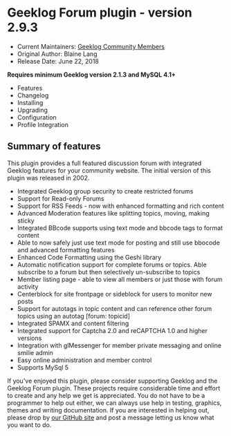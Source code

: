 # Geeklog Forum plugin - version 2.9.3

* Current Maintainers: [Geeklog Community Members](https://github.com/orgs/Geeklog-Plugins/people)
* Original Author: Blaine Lang
* Release Date: June 22, 2018

**Requires minimum Geeklog version 2.1.3 and MySQL 4.1+**

* Features
* Changelog
* Installing
* Upgrading
* Configuration
* Profile Integration

## Summary of features

This plugin provides a full featured discussion forum with integrated Geeklog features for your community website. The initial version of this plugin was released in 2002.

* Integrated Geeklog group security to create restricted forums
* Support for Read-only Forums
* Support for RSS Feeds - now with enhanced formatting and rich content
* Advanced Moderation features like splitting topics, moving, making sticky
* Integrated BBcode supports using text mode and bbcode tags to format content
* Able to now safely just use text mode for posting and still use bbocode and advanced formatting features
* Enhanced Code Formatting using the Geshi library
* Automatic notification support for complete forums or topics. Able subscribe to a forum but then selectively un-subscribe to topics
* Member listing page - able to view all members or just those with forum activity
* Centerblock for site frontpage or sideblock for users to monitor new posts
* Support for autotags in topic content and can reference other forum topics using an autotag [forum: topicid]
* Integrated SPAMX and content filtering
* Integrated support for Captcha 2.0 and reCAPTCHA 1.0 and higher versions
* Integration with glMessenger for member private messaging and online smilie admin
* Easy online administration and member control
* Supports MySql 5

If you've enjoyed this plugin, please consider supporting Geeklog and the Geeklog Forum plugin. These projects require considerable time and effort to create and any help we get is appreciated. You do not have to be a programmer to help out either, we can always use help in testing, graphics, themes and writing documentation. If you are interested in helping out, please drop by [our GitHub site](https://github.com/Geeklog-Plugins) and post a message letting us know what you want to do.
